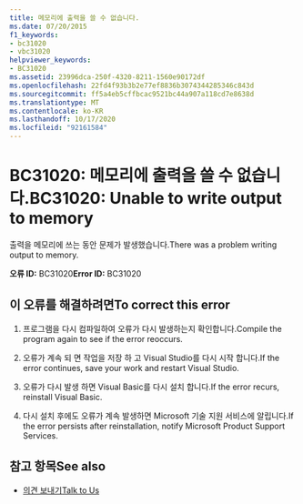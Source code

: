 ```yaml
---
title: 메모리에 출력을 쓸 수 없습니다.
ms.date: 07/20/2015
f1_keywords:
- bc31020
- vbc31020
helpviewer_keywords:
- BC31020
ms.assetid: 23996dca-250f-4320-8211-1560e90172df
ms.openlocfilehash: 22fd4f93b3b2e77ef8836b3074344285346c843d
ms.sourcegitcommit: ff5a4eb5cffbcac9521bc44a907a118cd7e8638d
ms.translationtype: MT
ms.contentlocale: ko-KR
ms.lasthandoff: 10/17/2020
ms.locfileid: "92161584"
---
```

# <a name="bc31020-unable-to-write-output-to-memory"></a><span data-ttu-id="1c385-102">BC31020: 메모리에 출력을 쓸 수 없습니다.</span><span class="sxs-lookup"><span data-stu-id="1c385-102">BC31020: Unable to write output to memory</span></span>

<span data-ttu-id="1c385-103">출력을 메모리에 쓰는 동안 문제가 발생했습니다.</span><span class="sxs-lookup"><span data-stu-id="1c385-103">There was a problem writing output to memory.</span></span>

 <span data-ttu-id="1c385-104">**오류 ID:** BC31020</span><span class="sxs-lookup"><span data-stu-id="1c385-104">**Error ID:** BC31020</span></span>

## <a name="to-correct-this-error"></a><span data-ttu-id="1c385-105">이 오류를 해결하려면</span><span class="sxs-lookup"><span data-stu-id="1c385-105">To correct this error</span></span>

1. <span data-ttu-id="1c385-106">프로그램을 다시 컴파일하여 오류가 다시 발생하는지 확인합니다.</span><span class="sxs-lookup"><span data-stu-id="1c385-106">Compile the program again to see if the error reoccurs.</span></span>

2. <span data-ttu-id="1c385-107">오류가 계속 되 면 작업을 저장 하 고 Visual Studio를 다시 시작 합니다.</span><span class="sxs-lookup"><span data-stu-id="1c385-107">If the error continues, save your work and restart Visual Studio.</span></span>

3. <span data-ttu-id="1c385-108">오류가 다시 발생 하면 Visual Basic를 다시 설치 합니다.</span><span class="sxs-lookup"><span data-stu-id="1c385-108">If the error recurs, reinstall Visual Basic.</span></span>

4. <span data-ttu-id="1c385-109">다시 설치 후에도 오류가 계속 발생하면 Microsoft 기술 지원 서비스에 알립니다.</span><span class="sxs-lookup"><span data-stu-id="1c385-109">If the error persists after reinstallation, notify Microsoft Product Support Services.</span></span>

## <a name="see-also"></a><span data-ttu-id="1c385-110">참고 항목</span><span class="sxs-lookup"><span data-stu-id="1c385-110">See also</span></span>

- [<span data-ttu-id="1c385-111">의견 보내기</span><span class="sxs-lookup"><span data-stu-id="1c385-111">Talk to Us</span></span>](/visualstudio/ide/feedback-options)
